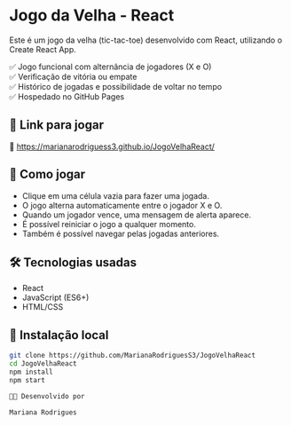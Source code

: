 # Jogo da Velha - React

Este é um jogo da velha (tic-tac-toe) desenvolvido com React, utilizando o Create React App.

✅ Jogo funcional com alternância de jogadores (X e O)  
✅ Verificação de vitória ou empate  
✅ Histórico de jogadas e possibilidade de voltar no tempo  
✅ Hospedado no GitHub Pages

## 🚀 Link para jogar

🔗 https://marianarodriguess3.github.io/JogoVelhaReact/

## 🧠 Como jogar

- Clique em uma célula vazia para fazer uma jogada.
- O jogo alterna automaticamente entre o jogador X e O.
- Quando um jogador vence, uma mensagem de alerta aparece.
- É possível reiniciar o jogo a qualquer momento.
- Também é possível navegar pelas jogadas anteriores.

## 🛠️ Tecnologias usadas

- React
- JavaScript (ES6+)
- HTML/CSS

## 📁 Instalação local

```bash
git clone https://github.com/MarianaRodriguesS3/JogoVelhaReact
cd JogoVelhaReact
npm install
npm start

👩‍💻 Desenvolvido por

Mariana Rodrigues
